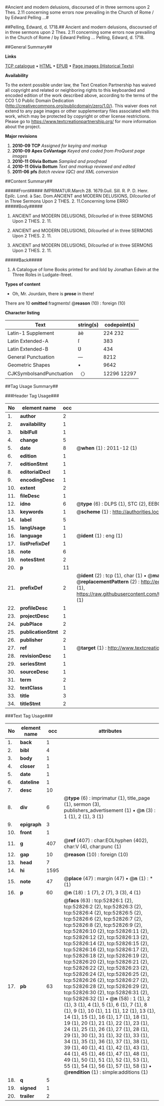 #Ancient and modern delusions, discoursed of in three sermons upon 2 Thes. 2.11 concerning some errors now prevailing in the Church of Rome / by Edward Pelling ...#

##Pelling, Edward, d. 1718.##
Ancient and modern delusions, discoursed of in three sermons upon 2 Thes. 2.11 concerning some errors now prevailing in the Church of Rome / by Edward Pelling ...
Pelling, Edward, d. 1718.

##General Summary##

**Links**

[TCP catalogue](http://www.ota.ox.ac.uk/tcp/)  • 
[HTML](http://tei.it.ox.ac.uk/tcp/Texts-HTML/free/A53/A53945.html)  • 
[EPUB](http://tei.it.ox.ac.uk/tcp/Texts-EPUB/free/A53/A53945.epub) • 
[Page images (Historical Texts)](https://historicaltexts.jisc.ac.uk/eebo-12033649e)

**Availability**

To the extent possible under law, the Text Creation Partnership has waived all copyright and related or neighboring rights to this keyboarded and encoded edition of the work described above, according to the terms of the CC0 1.0 Public Domain Dedication (http://creativecommons.org/publicdomain/zero/1.0/). This waiver does not extend to any page images or other supplementary files associated with this work, which may be protected by copyright or other license restrictions. Please go to https://www.textcreationpartnership.org/ for more information about the project.

**Major revisions**

1. __2010-09__ __TCP__ *Assigned for keying and markup*
1. __2010-09__ __Apex CoVantage__ *Keyed and coded from ProQuest page images*
1. __2010-11__ __Olivia Bottum__ *Sampled and proofread*
1. __2010-11__ __Olivia Bottum__ *Text and markup reviewed and edited*
1. __2011-06__ __pfs__ *Batch review (QC) and XML conversion*

##Content Summary##

#####Front#####
IMPRIMATUR.March 28. 1679.Guil. Sill. R. P. D. Henr. Epiſc. Lond. à Sac. Dom.ANCIENT and MODERN DELUSIONS, Diſcourſed of in Three Sermons Upon 2 THES. 2. 11.Concerning ſome ERRO
#####Body#####

1. ANCIENT and MODERN DELUSIONS, Diſcourſed of in three SERMONS Upon 2 THES. 2. 11.

1. ANCIENT and MODERN DELUSIONS, Diſcourſed of in three SERMONS Upon 2 THES. 2. 11.

1. ANCIENT and MODERN DELUSIONS, Diſcourſed of in three SERMONS Upon 2 THES. 2. 11.

#####Back#####

1. A Catalogue of ſome Books printed for and ſold by Jonathan Edwin at the Three Roſes in Ludgate-ſtreet.

**Types of content**

  * Oh, Mr. Jourdain, there is **prose** in there!

There are 10 **omitted** fragments! 
 @__reason__ (10) : foreign (10)

**Character listing**


|Text|string(s)|codepoint(s)|
|---|---|---|
|Latin-1 Supplement|àè|224 232|
|Latin Extended-A|ſ|383|
|Latin Extended-B|Ʋ|434|
|General Punctuation|—|8212|
|Geometric Shapes|▪|9642|
|CJKSymbolsandPunctuation|〈〉|12296 12297|

##Tag Usage Summary##

###Header Tag Usage###

|No|element name|occ|attributes|
|---|---|---|---|
|1.|__author__|2||
|2.|__availability__|1||
|3.|__biblFull__|1||
|4.|__change__|5||
|5.|__date__|8| @__when__ (1) : 2011-12 (1)|
|6.|__edition__|1||
|7.|__editionStmt__|1||
|8.|__editorialDecl__|1||
|9.|__encodingDesc__|1||
|10.|__extent__|2||
|11.|__fileDesc__|1||
|12.|__idno__|6| @__type__ (6) : DLPS (1), STC (2), EEBO-CITATION (1), OCLC (1), VID (1)|
|13.|__keywords__|1| @__scheme__ (1) : http://authorities.loc.gov/ (1)|
|14.|__label__|5||
|15.|__langUsage__|1||
|16.|__language__|1| @__ident__ (1) : eng (1)|
|17.|__listPrefixDef__|1||
|18.|__note__|6||
|19.|__notesStmt__|2||
|20.|__p__|11||
|21.|__prefixDef__|2| @__ident__ (2) : tcp (1), char (1)  •  @__matchPattern__ (2) : ([0-9\-]+):([0-9IVX]+) (1), (.+) (1)  •  @__replacementPattern__ (2) : http://eebo.chadwyck.com/downloadtiff?vid=$1&page=$2 (1), https://raw.githubusercontent.com/textcreationpartnership/Texts/master/tcpchars.xml#$1 (1)|
|22.|__profileDesc__|1||
|23.|__projectDesc__|1||
|24.|__pubPlace__|2||
|25.|__publicationStmt__|2||
|26.|__publisher__|2||
|27.|__ref__|1| @__target__ (1) : http://www.textcreationpartnership.org/docs/. (1)|
|28.|__revisionDesc__|1||
|29.|__seriesStmt__|1||
|30.|__sourceDesc__|1||
|31.|__term__|2||
|32.|__textClass__|1||
|33.|__title__|3||
|34.|__titleStmt__|2||


###Text Tag Usage###

|No|element name|occ|attributes|
|---|---|---|---|
|1.|__back__|1||
|2.|__bibl__|4||
|3.|__body__|1||
|4.|__closer__|1||
|5.|__date__|1||
|6.|__dateline__|1||
|7.|__desc__|10||
|8.|__div__|6| @__type__ (6) : imprimatur (1), title_page (1), sermon (3), publishers_advertisement (1)  •  @__n__ (3) : 1 (1), 2 (1), 3 (1)|
|9.|__epigraph__|3||
|10.|__front__|1||
|11.|__g__|407| @__ref__ (407) : char:EOLhyphen (402), char:V (4), char:punc (1)|
|12.|__gap__|10| @__reason__ (10) : foreign (10)|
|13.|__head__|7||
|14.|__hi__|1595||
|15.|__note__|47| @__place__ (47) : margin (47)  •  @__n__ (1) : * (1)|
|16.|__p__|60| @__n__ (18) : 1 (7), 2 (7), 3 (3), 4 (1)|
|17.|__pb__|63| @__facs__ (63) : tcp:52826:1 (2), tcp:52826:2 (2), tcp:52826:3 (2), tcp:52826:4 (2), tcp:52826:5 (2), tcp:52826:6 (2), tcp:52826:7 (2), tcp:52826:8 (2), tcp:52826:9 (2), tcp:52826:10 (2), tcp:52826:11 (2), tcp:52826:12 (2), tcp:52826:13 (2), tcp:52826:14 (2), tcp:52826:15 (2), tcp:52826:16 (2), tcp:52826:17 (2), tcp:52826:18 (2), tcp:52826:19 (2), tcp:52826:20 (2), tcp:52826:21 (2), tcp:52826:22 (2), tcp:52826:23 (2), tcp:52826:24 (2), tcp:52826:25 (2), tcp:52826:26 (2), tcp:52826:27 (2), tcp:52826:28 (2), tcp:52826:29 (2), tcp:52826:30 (2), tcp:52826:31 (2), tcp:52826:32 (1)  •  @__n__ (58) : 1 (1), 2 (1), 3 (1), 4 (1), 5 (1), 6 (1), 7 (1), 8 (1), 9 (1), 10 (1), 11 (1), 12 (1), 13 (1), 14 (1), 15 (1), 16 (1), 17 (1), 18 (1), 19 (1), 20 (1), 21 (1), 22 (1), 23 (1), 24 (1), 25 (1), 26 (1), 27 (1), 28 (1), 29 (1), 30 (1), 31 (1), 32 (1), 33 (1), 34 (1), 35 (1), 36 (1), 37 (1), 38 (1), 39 (1), 40 (1), 41 (1), 42 (1), 43 (1), 44 (1), 45 (1), 46 (1), 47 (1), 48 (1), 49 (1), 50 (1), 51 (1), 52 (1), 53 (1), 55 (1), 54 (1), 56 (1), 57 (1), 58 (1)  •  @__rendition__ (1) : simple:additions (1)|
|18.|__q__|5||
|19.|__signed__|1||
|20.|__trailer__|2||
